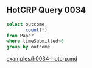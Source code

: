 
## HotCRP Query 0034
```sql
select outcome,
       count(*)
from Paper
where timeSubmitted>0
group by outcome
```
[examples/h0034-hotcrp.md](/examples/h0034-hotcrp.md)